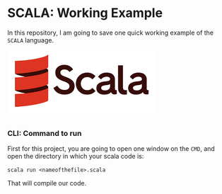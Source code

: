 # SCALA: Working Example

In this repository, I am going to save one quick working example of the `SCALA` language.

!["Image"](assets/img/logo.png)

### CLI: Command to run
First for this project, you are going to open one window on the `CMD`, and open the directory in which your scala code is:

```shell
scala run <nameofthefile>.scala
```

That will compile our code.
